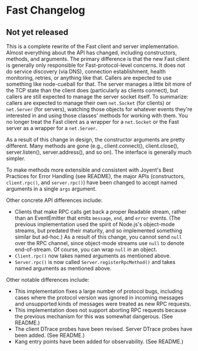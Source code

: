 # Fast Changelog

## Not yet released

This is a complete rewrite of the Fast client and server implementation.  Almost
everything about the API has changed, including constructors, methods, and
arguments.  The primary difference is that the new Fast client is generally only
responsible for Fast-protocol-level concerns.  It does not do service discovery
(via DNS), connection establishment, health monitoring, retries, or anything
like that.  Callers are expected to use something like node-cueball for that.
The server manages a little bit more of the TCP state than the client does
(particularly as clients connect), but callers are still expected to manage the
server socket itself.  To summarize: callers are expected to manage their own
`net.Socket` (for clients) or `net.Server` (for servers), watching those objects
for whatever events they're interested in and using those classes' methods for
working with them.  You no longer treat the Fast client as a wrapper for a
`net.Socket` or the Fast server as a wrapper for a `net.Server`.

As a result of this change in design, the constructor arguments are pretty
different.  Many methods are gone (e.g., client.connect(), client.close(),
server.listen(), server.address(), and so on).  The interface is generally much
simpler.

To make methods more extensible and consistent with Joyent's Best Practices for
Error Handling (see README), the major APIs (constructors, `client.rpc()`, and
`server.rpc()`) have been changed to accept named arguments in a single `args`
argument.

Other concrete API differences include:

* Clients that make RPC calls get back a proper Readable stream, rather than an
  EventEmitter that emits `message`, `end`, and `error` events.  (The previous
  implementation used the spirit of Node.js's object-mode streams, but predated
  their maturity, and so implemented something similar but ad-hoc.) As a result
  of this change, you cannot send `null` over the RPC channel, since object-mode
  streams use `null` to denote end-of-stream.  Of course, you can wrap `null` in
  an object.
* `Client.rpc()` now takes named arguments as mentioned above.
* `Server.rpc()` is now called `Server.registerRpcMethod()` and takes named
  arguments as mentioned above.

Other notable differences include:

* This implementation fixes a large number of protocol bugs, including cases
  where the protocol version was ignored in incoming messages and unsupported
  kinds of messages were treated as new RPC requests.
* This implementation does not support aborting RPC requests because the
  previous mechanism for this was somewhat dangerous.  (See README.)
* The client DTrace probes have been revised.  Server DTrace probes have been
  added.  (See README.)
* Kang entry points have been added for observability.  (See README.)
